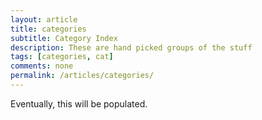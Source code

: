 ```yaml
---
layout: article
title: categories
subtitle: Category Index
description: These are hand picked groups of the stuff
tags: [categories, cat]
comments: none
permalink: /articles/categories/
---
```


Eventually, this will be populated.
